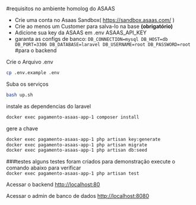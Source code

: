 #requisitos no ambiente homolog do ASAAS
- Crie uma conta no Asaas Sandbox( https://sandbox.asaas.com/ )
- Crie ao menos um Customer para salva-lo na base **(obrigatório)**
- Adicione sua key da ASAAS em .env ASAAS_API_KEY
- garanta as configs de banco:
`
  DB_CONNECTION=mysql
  DB_HOST=db
  DB_PORT=3306
  DB_DATABASE=laravel
  DB_USERNAME=root
  DB_PASSWORD=root
`
#para o backend

Crie o Arquivo .env
```sh
cp .env.example .env
```

Suba os serviços
```sh
bash up.sh
```


instale as dependencias do laravel
```sh
docker exec pagamento-asaas-app-1 composer install
```

gere a chave
```sh
docker exec pagamento-asaas-app-1 php artisan key:generate
docker exec pagamento-asaas-app-1 php artisan migrate
docker exec pagamento-asaas-app-1 php artisan db:seed
```

###testes
alguns testes foram criados para demonstração execute o comando abaixo para verificar\
`docker exec pagamento-asaas-app-1 php artisan test`


Acessar o backend
[http://localhost:80](http://localhost:80)

Acessar o admin de banco de dados
[http://localhost:8080](http://localhost:8080)


